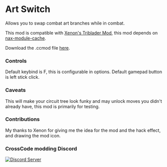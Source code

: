 # Art Switch
Allows you to swap combat art branches while in combat.

This mod is compatible with [Xenon's Triblader Mod](https://github.com/XenonA7/xenons-triblader-mod), this mod depends on [nax-module-cache](https://github.com/conorlawton/nax-module-cache/releases/).

Download the .ccmod file [here](https://github.com/conorlawton/nax-art-switch/releases/latest).

[](https://github.com/conorlawton/nax-art-switch/blob/main/docs/media/preview.mp4)

### Controls
Default keybind is F, this is configurable in options. Default gamepad button is left stick click.

### Caveats
This will make your circuit tree look funky and may unlock moves you didn't already have, this mod is primarily for testing.

### Contributions
My thanks to Xenon for giving me the idea for the mod and the hack effect, and drawing the mod icon.

### CrossCode modding Discord
[![Discord Server](https://img.shields.io/discord/382339402338402315.svg?label=Discord%20Server)](https://discord.gg/TFs6n5v)
